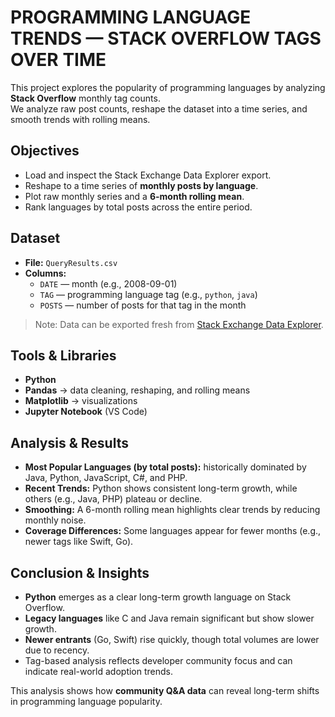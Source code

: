 # PROGRAMMING LANGUAGE TRENDS — STACK OVERFLOW TAGS OVER TIME

This project explores the popularity of programming languages by analyzing **Stack Overflow** monthly tag counts.  
We analyze raw post counts, reshape the dataset into a time series, and smooth trends with rolling means.

## Objectives
- Load and inspect the Stack Exchange Data Explorer export.  
- Reshape to a time series of **monthly posts by language**.  
- Plot raw monthly series and a **6-month rolling mean**.  
- Rank languages by total posts across the entire period.

## Dataset
- **File:** `QueryResults.csv`  
- **Columns:**
  - `DATE` — month (e.g., 2008-09-01)  
  - `TAG` — programming language tag (e.g., `python`, `java`)  
  - `POSTS` — number of posts for that tag in the month  

> Note: Data can be exported fresh from [Stack Exchange Data Explorer](https://data.stackexchange.com/stackoverflow/query/675441/popular-programming-languages-per-over-time-eversql-com).

## Tools & Libraries
- **Python**  
- **Pandas** → data cleaning, reshaping, and rolling means  
- **Matplotlib** → visualizations  
- **Jupyter Notebook** (VS Code)  

## Analysis & Results
- **Most Popular Languages (by total posts):** historically dominated by Java, Python, JavaScript, C#, and PHP.  
- **Recent Trends:** Python shows consistent long-term growth, while others (e.g., Java, PHP) plateau or decline.  
- **Smoothing:** A 6-month rolling mean highlights clear trends by reducing monthly noise.  
- **Coverage Differences:** Some languages appear for fewer months (e.g., newer tags like Swift, Go).  

## Conclusion & Insights
- **Python** emerges as a clear long-term growth language on Stack Overflow.  
- **Legacy languages** like C and Java remain significant but show slower growth.  
- **Newer entrants** (Go, Swift) rise quickly, though total volumes are lower due to recency.  
- Tag-based analysis reflects developer community focus and can indicate real-world adoption trends.

This analysis shows how **community Q&A data** can reveal long-term shifts in programming language popularity.
